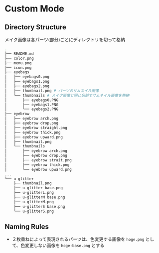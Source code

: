 # Custom Mode

## Directory Structure

メイク画像は各パーツ(部分)ごとにディレクトリを切って格納

```sh
.
├── README.md
├── color.png
├── menu.png
├── icon.png
├── eyebags
│   ├── eyebags0.png
│   ├── eyebags1.png
│   ├── eyebags2.png
│   ├── thumbnail.png # パーツのサムネイル画像
│   └── thumbnails # メイク画像と同じ名前でサムネイル画像を格納
│       ├── eyebags0.PNG
│       ├── eyebags1.PNG
│       └── eyebags2.PNG
├── eyebrow
│   ├── eyebrow arch.png
│   ├── eyebrow drop.png
│   ├── eyebrow straight.png
│   ├── eyebrow thick.png
│   ├── eyebrow upward.png
│   ├── thumbnail.png
│   └── thumbnails
│       ├── eyebrow arch.png
│       ├── eyebrow drop.png
│       ├── eyebrow strait.png
│       ├── eyebrow thick.png
│       └── eyebrow upward.png
...
└── u-glitter
    ├── thumbnail.png
    ├── u-glitter base.png
    ├── u-glitterL.png
    ├── u-glitterM base.png
    ├── u-glitterM.png
    ├── u-glitterS base.png
    └── u-glitterS.png
```

## Naming Rules

- ２枚重ねによって表現されるパーツは、色変更する画像を `hoge.png` として、色変更しない画像を `hoge-base.png` とする
